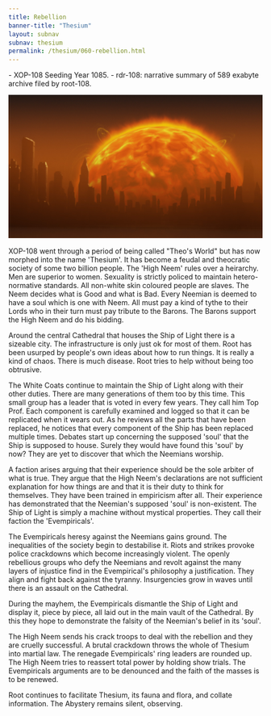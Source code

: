 ```yaml
---
title: Rebellion 
banner-title: "Thesium" 
layout: subnav 
subnav: thesium 
permalink: /thesium/060-rebellion.html
---
```


<div class="data">
- XOP-108 Seeding Year 1085.
- rdr-108: narrative summary of 589 exabyte archive filed by root-108.  
</div>

![main sequence has ended - capn-damo deviantart.com](/assets/images/Thesium/main-sequence-has-ended.jpg)

XOP-108 went through a period of being called "Theo's World" but has now
morphed into the name 'Thesium'. It has become a feudal and theocratic society
of some two billion people. The 'High Neem' rules over a heirarchy. Men are
superior to women. Sexuality is strictly policed to maintain hetero-normative
standards. All non-white skin coloured people are slaves. The Neem decides what
is Good and what is Bad. Every Neemian is deemed to have a soul which is one
with Neem. All must pay a kind of tythe to their Lords who in their turn must
pay tribute to the Barons. The Barons support the High Neem and do his bidding.   

Around the central Cathedral that houses the Ship of Light there is a sizeable
city. The infrastructure is only just ok for most of them. Root has been
usurped by people's own ideas about how to run things. It is really a kind of
chaos. There is much disease. Root tries to help without being too obtrusive.  

The White Coats continue to maintain the Ship of Light along with their other
duties. There are many generations of them too by this time. This small group
has a leader that is voted in every few years. They call him Top Prof. Each
component is carefully examined and logged so that it can be replicated when it
wears out. As he reviews all the parts that have been replaced, he notices 
that every component of the Ship has been replaced multiple times. Debates
start up concerning the supposed 'soul' that the Ship is supposed to house.
Surely they would have found this 'soul' by now? They are yet to discover that
which the Neemians worship.

A faction arises arguing that their experience should be the sole arbiter of
what is true. They argue that the High Neem's declarations are not
sufficient explanation for how things are and that it is their duty to think
for themselves. They have been trained in empiricism after all. Their
experience has demonstrated that the Neemian's supposed 'soul' is non-existent.
The Ship of Light is simply a machine without mystical properties. They call
their faction the 'Evempiricals'.

The Evempiricals heresy against the Neemians gains ground. The inequalities of
the society begin to destabilise it. Riots and strikes provoke police
crackdowns which become increasingly violent. The openly rebellious groups who
defy the Neemians and revolt against the many layers of injustice find in the
Evempirical's philosophy a justification. They align and fight back against the
tyranny. Insurgencies grow in waves until there is an assault on the Cathedral.  

During the mayhem, the Evempiricals dismantle the Ship of Light and display it,
piece by piece, all laid out in the main vault of the Cathedral. By this they
hope to demonstrate the falsity of the Neemian's belief in its 'soul'.   

The High Neem sends his crack troops to deal with the rebellion and they are
cruelly successful. A brutal crackdown throws the whole of Thesium into martial
law. The renegade Evempiricals' ring leaders are rounded up. The High Neem
tries to reassert total power by holding show trials. The Evempiricals
arguments are to be denounced and the faith of the masses is to be
renewed.

Root continues to facilitate Thesium, its fauna and flora, and collate
information. The Abystery remains silent, observing.

